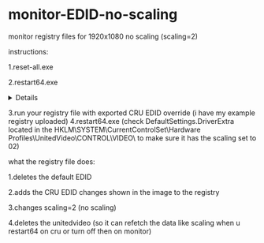 # monitor-EDID-no-scaling
monitor registry files for 1920x1080 no scaling (scaling=2)

instructions: 

1.reset-all.exe

2.restart64.exe
<details>(you have to do this before running registry file otherwise it does weird stuff im not sure about you can try doing it after to see how it feels) (reason being reset-all.exe delets graphicsdriver contents and EDID content, and other places in registry fetch data from there, if you dont restart64 and instead try to update edid i am not sure what happens i need to learn more)
  </details>
  
3.run your registry file with exported CRU EDID override (i have my example registry uploaded)
4.restart64.exe (check DefaultSettings.DriverExtra located in the HKLM\SYSTEM\CurrentControlSet\Hardware Profiles\UnitedVideo\CONTROL\VIDEO\ to make sure it has the scaling set to 02)


what the registry file does:

1.deletes the default EDID

2.adds the CRU EDID changes shown in the image to the registry

3.changes scaling=2 (no scaling)

4.deletes the unitedvideo (so it can refetch the data like scaling when u restart64 on cru or turn off then on monitor)
